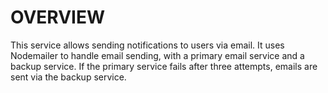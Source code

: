 # OVERVIEW
This service allows sending notifications to users via email. It uses Nodemailer to handle email sending, with a primary email service and a backup service. If the primary service fails after three attempts, emails are sent via the backup service.
